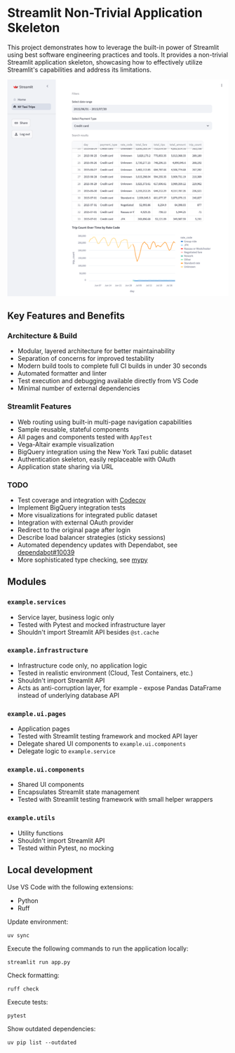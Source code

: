 # Streamlit Non-Trivial Application Skeleton

This project demonstrates how to leverage the built-in power of Streamlit using best software engineering practices and tools. It provides a non-trivial Streamlit application skeleton, showcasing how to effectively utilize Streamlit's capabilities and address its limitations.

![Screenshot](screenshot.png)

## Key Features and Benefits

### Architecture & Build

* Modular, layered architecture for better maintainability
* Separation of concerns for improved testability
* Modern build tools to complete full CI builds in under 30 seconds
* Automated formatter and linter
* Test execution and debugging available directly from VS Code
* Minimal number of external dependencies

### Streamlit Features

* Web routing using built-in multi-page navigation capabilities
* Sample reusable, stateful components
* All pages and components tested with `AppTest`
* Vega-Altair example visualization
* BigQuery integration using the New York Taxi public dataset
* Authentication skeleton, easily replaceable with OAuth
* Application state sharing via URL

### TODO

* Test coverage and integration with [Codecov](https://about.codecov.io)
* Implement BigQuery integration tests
* More visualizations for integrated public dataset
* Integration with external OAuth provider
* Redirect to the original page after login
* Describe load balancer strategies (sticky sessions)
* Automated dependency updates with Dependabot, see [dependabot#10039](https://github.com/dependabot/dependabot-core/issues/10039)
* More sophisticated type checking, see [mypy](https://mypy.readthedocs.io/)

## Modules

### `example.services`

* Service layer, business logic only
* Tested with Pytest and mocked infrastructure layer
* Shouldn't import Streamlit API besides `@st.cache`

### `example.infrastructure`

* Infrastructure code only, no application logic
* Tested in realistic environment (Cloud, Test Containers, etc.)
* Shouldn't import Streamlit API
* Acts as anti-corruption layer, for example - expose Pandas DataFrame instead of underlying database API

### `example.ui.pages`

* Application pages
* Tested with Streamlit testing framework and mocked API layer
* Delegate shared UI components to `example.ui.components`
* Delegate logic to `example.service`

### `example.ui.components`

* Shared UI components
* Encapsulates Streamlit state management
* Tested with Streamlit testing framework with small helper wrappers

### `example.utils`

* Utility functions
* Shouldn't import Streamlit API
* Tested within Pytest, no mocking

## Local development

Use VS Code with the following extensions:

* Python
* Ruff

Update environment:

```shell
uv sync
```

Execute the following commands to run the application locally:

```shell
streamlit run app.py
```

Check formatting:

```shell
ruff check
```

Execute tests:

```shell
pytest
```

Show outdated dependencies:

```shell
uv pip list --outdated
```
